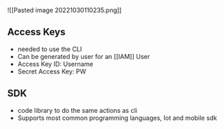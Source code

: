 

![[Pasted image 20221030110235.png]]

## Access Keys
- needed to use the CLI
- Can be generated by user for an [[IAM]] User
- Access Key ID: Username 
- Secret Access Key: PW

## SDK
- code library to do the same actions as cli
- Supports most common programming languages, Iot and mobile sdk